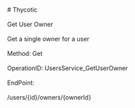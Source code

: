 <br>#     Thycotic</br>
<br>Get User Owner</br>
<br>Get a single owner for a user</br>
<br>Method: Get</br>
<br>OperationID: UsersService_GetUserOwner</br>
<br>EndPoint:</br>
<br>/users/{id}/owners/{ownerId}</br>
